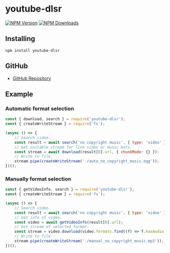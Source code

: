 # youtube-dlsr
[![NPM Version](https://img.shields.io/npm/v/youtube-dlsr.svg?maxAge=3600)](https://www.npmjs.com/package/youtube-dlsr)
[![NPM Downloads](https://img.shields.io/npm/dt/youtube-dlsr.svg?maxAge=3600)](https://www.npmjs.com/package/youtube-dlsr)

## Installing
`npm install youtube-dlsr`

## GitHub
- [GitHub Repository](https://github.com/cjh980402/youtube-dlsr)

## Example
### Automatic format selection
```js
const { download, search } = require('youtube-dlsr');
const { createWriteStream } = require('fs');

(async () => {
    // Search video.
    const result = await search('no copyright music', { type: 'video' });
    // Get suitable stream for live video or music bots.
    const stream = await download(result[0].url, { chunkMode: {} });
    // Write to file.
    stream.pipe(createWriteStream('./auto_no_copyright_music.ogg'));
})();
```
### Manually format selection
```js
const { getVideoInfo, search } = require('youtube-dlsr');
const { createWriteStream } = require('fs');

(async () => {
    // Search video.
    const result = await search('no copyright music', { type: 'video' });
    // Get info of video.
    const video = await getVideoInfo(result[0].url);
    // Get stream of selected format.
    const stream = video.download(video.formats.find((f) => f.hasAudio));
    // Write to file.
    stream.pipe(createWriteStream('./manual_no_copyright_music.mp3'));
})();
```